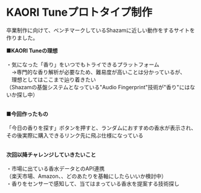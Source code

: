 # KAORI Tuneプロトタイプ制作
卒業制作に向けて、ベンチマークしているShazamに近しい動作をするサイトを作りました。

<b>■KAORI Tuneの理想</b><br><br>
・気になった「香り」をいつでもトライできるプラットフォーム<br>
　→専門的な香り解析が必要なため、難易度が高いことは分かっているが、<br>
 　理想としてはここまで辿り着きたい<br>
  （Shazamの基盤システムとなっている"Audio Fingerprint"技術が"香り"にはないか探し中）<br><br>

<b>■今回作ったもの</b><br><br>
「今日の香りを探す」ボタンを押すと、ランダムにおすすめの香水が表示され、<br>
その後実際に購入できるリンク先に飛ぶ仕様になっている<br><br>

<b>次回以降チャレンジしていきたいこと</b><br><br>
・市場に出ている香水データとのAPI連携<br>
（楽天市場、Amazon、、どのあたりを基軸にしたらいいか検討中）<br>
・香りをセンサーで感知して、当てはまっている香水を提案する技術探し<br>
